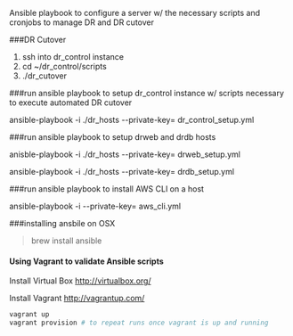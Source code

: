 Ansible playbook to configure a server w/ the necessary scripts and cronjobs to manage DR and DR cutover

###DR Cutover

1. ssh into dr_control instance
2. cd ~/dr_control/scripts
3. ./dr_cutover <mysql password for DRDB1 and DRDB2>

###run ansible playbook to setup dr_control instance w/ scripts necessary to execute automated DR cutover

ansible-playbook -i ./dr_hosts  --private-key=<path to dr-ops.pem file> dr_control_setup.yml

###run ansible playbook to setup drweb and drdb hosts

anisble-playbook -i ./dr_hosts --private-key=<path to drweb.pem file> drweb_setup.yml

ansible-playbook -i ./dr_hosts --private-key=<path to dr-db.pem file> drdb_setup.yml

###run ansible playbook to install AWS CLI on a host

ansible-playbook -i <hosts file> --private-key=<ec2 pem file for hosts> aws_cli.yml

###installing ansbile on OSX

> brew install ansible


#### Using Vagrant to validate Ansible scripts

Install Virtual Box http://virtualbox.org/

Install Vagrant http://vagrantup.com/

```bash
vagrant up
vagrant provision # to repeat runs once vagrant is up and running
```